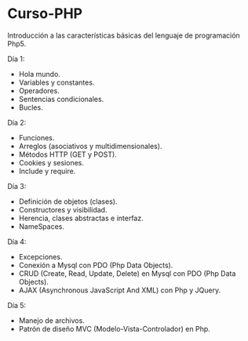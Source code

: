 Curso-PHP
==========

Introducción a las características básicas del lenguaje de programación Php5.

Día 1: 

- Hola mundo.
- Variables y constantes.
- Operadores.
- Sentencias condicionales.
- Bucles.

Día 2:

- Funciones.
- Arreglos (asociativos y multidimensionales).
- Métodos HTTP (GET y POST).
- Cookies y sesiones.
- Include y require.

Día 3:

- Definición de objetos (clases).
- Constructores y visibilidad.
- Herencia, clases abstractas e interfaz.
- NameSpaces.

Día 4:

- Excepciones.
- Conexión a Mysql con PDO (Php Data Objects).
- CRUD (Create, Read, Update, Delete) en Mysql con PDO (Php Data Objects).
- AJAX (Asynchronous JavaScript And XML) con Php y JQuery.

Día 5:

- Manejo de archivos.
- Patrón de diseño MVC (Modelo-Vista-Controlador) en Php.